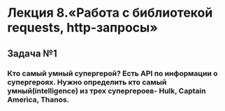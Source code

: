 # Лекция 8.«Работа с библиотекой requests, http-запросы»
## Задача №1
### Кто самый умный супергерой? Есть API по информации о супергероях. Нужно определить кто самый умный(intelligence) из трех супергероев- Hulk, Captain America, Thanos.